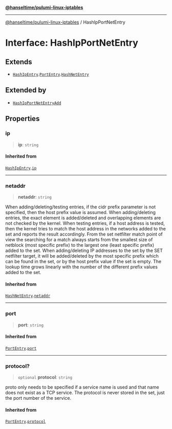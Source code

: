[**@hanseltime/pulumi-linux-iptables**](../README.md)

***

[@hanseltime/pulumi-linux-iptables](../README.md) / HashIpPortNetEntry

# Interface: HashIpPortNetEntry

## Extends

- [`HashIpEntry`](HashIpEntry.md).[`PortEntry`](PortEntry.md).[`HashNetEntry`](HashNetEntry.md)

## Extended by

- [`HashIpPortNetEntryAdd`](HashIpPortNetEntryAdd.md)

## Properties

### ip

> **ip**: `string`

#### Inherited from

[`HashIpEntry`](HashIpEntry.md).[`ip`](HashIpEntry.md#ip)

***

### netaddr

> **netaddr**: `string`

When adding/deleting/testing entries, if the cidr prefix parameter is not specified, then the host prefix value is assumed. When adding/deleting entries, the exact element is added/deleted and overlapping elements are not checked by the kernel. When testing entries, if a host address is tested, then the kernel tries to match the host address in the networks added to the set and reports the result accordingly.
From the set netfilter match point of view the searching for a match always starts from the smallest size of netblock (most specific prefix) to the largest one (least specific prefix) added to the set. When adding/deleting IP addresses to the set by the SET netfilter target, it will be added/deleted by the most specific prefix which can be found in the set, or by the host prefix value if the set is empty.
The lookup time grows linearly with the number of the different prefix values added to the set.

#### Inherited from

[`HashNetEntry`](HashNetEntry.md).[`netaddr`](HashNetEntry.md#netaddr)

***

### port

> **port**: `string`

#### Inherited from

[`PortEntry`](PortEntry.md).[`port`](PortEntry.md#port)

***

### protocol?

> `optional` **protocol**: `string`

proto only needs to be specified if a service name is used and that name does not exist as a TCP service. The protocol is never stored in the set, just the port number of the service.

#### Inherited from

[`PortEntry`](PortEntry.md).[`protocol`](PortEntry.md#protocol)
